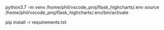 python3.7 -m venv /home/phil/vscode_proj/flask_highcharts/.env
source /home/phil/vscode_proj/flask_highcharts/.env/bin/activate

pip install -r requirements.txt
